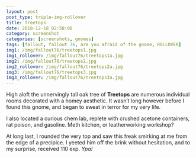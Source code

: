 ```yaml
---
layout: post
post_type: triple-img-rollover
title: Treetops
date: 2018-12-18 02:50:00
category: screenshot
categories: [screenshots, gnomes]
tags: [fallout, fallout 76, are you afraid of the gnome, ROLLOVER]
img1: /img/fallout76/treetops1.jpg
img1_rollover: /img/fallout76/treetops1a.jpg
img2: /img/fallout76/treetops2.jpg
img2_rollover: /img/fallout76/treetops2a.jpg
img3: /img/fallout76/treetops3.jpg
img3_rollover: /img/fallout76/treetops3a.jpg
---
```

High aloft the unnervingly tall oak tree of **Treetops** are numerous individual rooms decorated with a homey aesthetic. It wasn’t long however before I found this gnome, and began to sweat in terror for my very life.

I also located a curious chem lab, replete with crushed acetone containers, rat poison, and gasoline. Meth kitchen, or leatherworking workshop?

At long last, I rounded the very top and saw this freak smirking at me from the edge of a precipice. I yeeted him off the brink without hesitation, and to my surprise, received 110 exp. *Ypa!*
